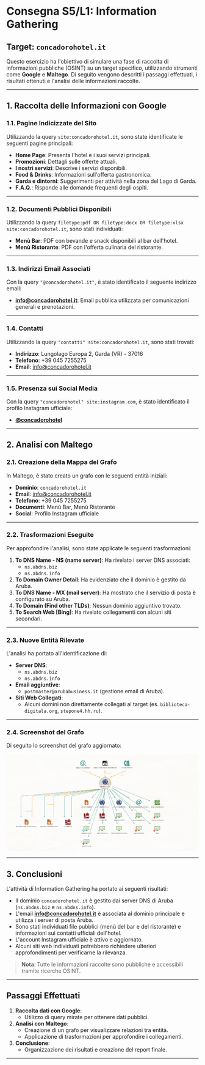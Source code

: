 # Consegna S5/L1: Information Gathering

## Target: `concadorohotel.it`

Questo esercizio ha l'obiettivo di simulare una fase di raccolta di informazioni pubbliche (OSINT) su un target specifico, utilizzando strumenti come **Google** e **Maltego**. Di seguito vengono descritti i passaggi effettuati, i risultati ottenuti e l'analisi delle informazioni raccolte.

---

## **1. Raccolta delle Informazioni con Google**

### 1.1. Pagine Indicizzate del Sito
Utilizzando la query `site:concadorohotel.it`, sono state identificate le seguenti pagine principali:
- **Home Page**: Presenta l'hotel e i suoi servizi principali.
- **Promozioni**: Dettagli sulle offerte attuali.
- **I nostri servizi**: Descrive i servizi disponibili.
- **Food & Drinks**: Informazioni sull'offerta gastronomica.
- **Garda e dintorni**: Suggerimenti per attività nella zona del Lago di Garda.
- **F.A.Q.**: Risponde alle domande frequenti degli ospiti.

---

### 1.2. Documenti Pubblici Disponibili
Utilizzando la query `filetype:pdf OR filetype:docx OR filetype:xlsx site:concadorohotel.it`, sono stati individuati:
- **Menù Bar**: PDF con bevande e snack disponibili al bar dell'hotel.
- **Menù Ristorante**: PDF con l'offerta culinaria del ristorante.

---

### 1.3. Indirizzi Email Associati
Con la query `"@concadorohotel.it"`, è stato identificato il seguente indirizzo email:
- **info@concadorohotel.it**: Email pubblica utilizzata per comunicazioni generali e prenotazioni.

---

### 1.4. Contatti
Utilizzando la query `"contatti" site:concadorohotel.it`, sono stati trovati:
- **Indirizzo**: Lungolago Europa 2, Garda (VR) - 37016  
- **Telefono**: +39 045 7255275  
- **Email**: info@concadorohotel.it

---

### 1.5. Presenza sui Social Media
Con la query `"concadorohotel" site:instagram.com`, è stato identificato il profilo Instagram ufficiale:
- **[@concadorohotel](https://www.instagram.com/hotel_ristorante_conca_doro/)**

---

## **2. Analisi con Maltego**

### 2.1. Creazione della Mappa del Grafo
In Maltego, è stato creato un grafo con le seguenti entità iniziali:
- **Dominio**: `concadorohotel.it`
- **Email**: info@concadorohotel.it
- **Telefono**: +39 045 7255275
- **Documenti**: Menù Bar, Menù Ristorante
- **Social**: Profilo Instagram ufficiale

---

### 2.2. Trasformazioni Eseguite
Per approfondire l'analisi, sono state applicate le seguenti trasformazioni:
1. **To DNS Name - NS (name server)**: Ha rivelato i server DNS associati:
   - `ns.abdns.biz`
   - `ns.abdns.info`
2. **To Domain Owner Detail**: Ha evidenziato che il dominio è gestito da Aruba.
3. **To DNS Name - MX (mail server)**: Ha mostrato che il servizio di posta è configurato su Aruba.
4. **To Domain (Find other TLDs)**: Nessun dominio aggiuntivo trovato.
5. **To Search Web [Bing]**: Ha rivelato collegamenti con alcuni siti secondari.

---

### 2.3. Nuove Entità Rilevate
L'analisi ha portato all'identificazione di:
- **Server DNS**:
  - `ns.abdns.biz`
  - `ns.abdns.info`
- **Email aggiuntive**:
  - `postmaster@arubabusiness.it` (gestione email di Aruba).
- **Siti Web Collegati**:
  - Alcuni domini non direttamente collegati al target (es. `biblioteca-digitala.org`, `stepone4.hh.ru`).

---

### 2.4. Screenshot del Grafo
Di seguito lo screenshot del grafo aggiornato:

![Alt text](./ScreenshotGraph.png "Graph tree concadorohotel.it")

---

## **3. Conclusioni**

L'attività di Information Gathering ha portato ai seguenti risultati:
- Il dominio `concadorohotel.it` è gestito dai server DNS di Aruba (`ns.abdns.biz` e `ns.abdns.info`).
- L'email **info@concadorohotel.it** è associata al dominio principale e utilizza i server di posta Aruba.
- Sono stati individuati file pubblici (menù del bar e del ristorante) e informazioni sui contatti ufficiali dell'hotel.
- L'account Instagram ufficiale è attivo e aggiornato.
- Alcuni siti web individuati potrebbero richiedere ulteriori approfondimenti per verificarne la rilevanza.

> **Nota**: Tutte le informazioni raccolte sono pubbliche e accessibili tramite ricerche OSINT.

---

## **Passaggi Effettuati**
1. **Raccolta dati con Google**:
   - Utilizzo di query mirate per ottenere dati pubblici.
2. **Analisi con Maltego**:
   - Creazione di un grafo per visualizzare relazioni tra entità.
   - Applicazione di trasformazioni per approfondire i collegamenti.
3. **Conclusione**:
   - Organizzazione dei risultati e creazione del report finale.

---
